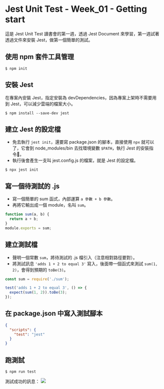 # Jest Unit Test - Week_01 - Getting start
這是 Jest Unit Test 讀書會的第一週，透過 Jest Document 來學習，第一週試著透過文件來安裝 Jest，做第一個簡單的測試。

## 使用 npm 套件工具管理
```shell
$ npm init
```

## 安裝 Jest
在專案內安裝 Jest，指定安裝為 devDependencies，因為專案上架時不需要用到 Jest，可以減少雲端的檔案大小。
```shell
$ npm install --save-dev jest
```

## 建立 Jest 的設定檔
- 免去執行 `jest init`，還要寫 package.json 的腳本，直接使用 `npx` 就可以了，它會到 node_modules/bin 去找環境變數 `$PATH`，執行 Jest 的安裝指令。
- 執行後會產生一支叫 jest.config.js 的檔案，就是 Jest 的設定檔。
```shell
$ npx jest init
```  
<!-- 
## 建立 .gitignore
新增並編輯 .gitignore，將上架不需要用到的檔案都忽略掉。

```shell
$ vim .gitignore
```
將 node_modules 及 .DS_Store 忽略掉。
```vim
node_modules
*.DS_Store
``` -->

## 寫一個待測試的 .js
- 寫一個簡單的 sum 函式，內部運算 `a 參數 + b 參數`。
- 再將它輸出成一個 module，名叫 `sum`。
```JavaScript
function sum(a, b) {
  return a + b;
}
module.exports = sum;
```

## 建立測試檔
- 聲明一個常數 `sum`，將待測試的 .js 檔引入（注意相對路徑要對）。
- 將測試訊息 `'adds 1 + 2 to equal 3'` 寫入，後面帶一個函式來測試 `sum(1, 2)`，會得到預期的 `toBe(3)`。
```JavaScript
const sum = require('./sum');

test('adds 1 + 2 to equal 3', () => {
  expect(sum(1, 2)).toBe(3);
});
```

## 在 package.json 中寫入測試腳本
```json
{
  "scripts": {
    "test": "jest"
  }
}
```

## 跑測試
```shell
$ npm run test
```
測試成功的訊息：
![](https://i.imgur.com/dzaXZHd.png)
